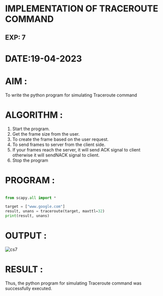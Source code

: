 # IMPLEMENTATION OF TRACEROUTE COMMAND

## EXP: 7

# DATE:19-04-2023

# AIM :
To write the python program for simulating Traceroute command


# ALGORITHM :
1. Start the program.
2. Get the frame size from the user.
3. To create the frame based on the user request.
4. To send frames to server from the client side.
5. If your frames reach the server, it will send ACK signal to client
otherwise it will sendNACK signal to client.
6. Stop the program

# PROGRAM :
```PYTHON 3 

from scapy.all import *

target = ["www.google.com"]
result, unans = traceroute(target, maxttl=32)
print(result, unans)


```




# OUTPUT :

![cs7](https://github.com/kaushik2022/EX-7/assets/129837020/44fe456c-441a-4899-a2bb-a81044afe969)




# RESULT :
Thus, the python program for simulating Traceroute command was successfully executed.

